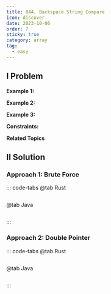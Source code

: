 ```yaml
---
title: 844, Backspace String Compare
icon: discover
date: 2023-10-06
order: 7
sticky: true
category: array
tag: 
  - easy
---
```


## I Problem


**Example 1:**


**Example 2:**


**Example 3:**


**Constraints:**


**Related Topics**


## II Solution
### Approach 1: Brute Force
::: code-tabs
@tab Rust
```rust

```

@tab Java
```java

```
:::

### Approach 2: Double Pointer
::: code-tabs
@tab Rust
```rust

```

@tab Java
```java

```
:::